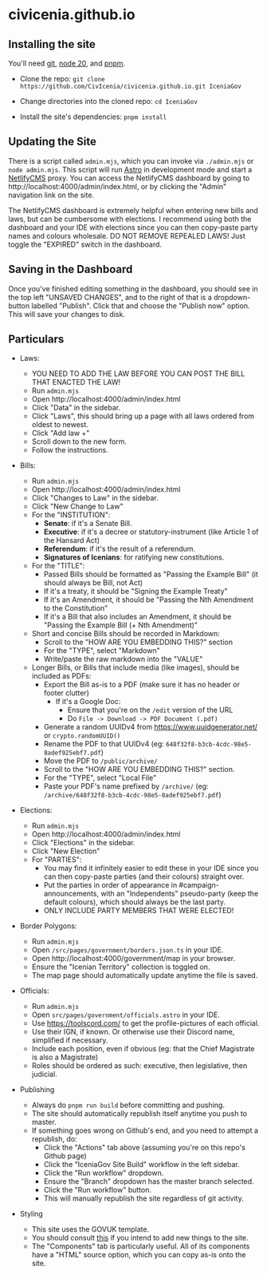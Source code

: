 # civicenia.github.io

## Installing the site

You'll need [git](https://git-scm.com/downloads), [node 20](https://nodejs.org/en/download/), and [pnpm](https://pnpm.io/installation).

- Clone the repo: `git clone https://github.com/CivIcenia/civicenia.github.io.git IceniaGov`

- Change directories into the cloned repo: `cd IceniaGov`

- Install the site's dependencies: `pnpm install`

## Updating the Site

There is a script called `admin.mjs`, which you can invoke via `./admin.mjs` or `node admin.mjs`. This script will run [Astro](https://docs.astro.build/en/getting-started/) in development mode and start a [NetlifyCMS](https://v1.netlifycms.org/) proxy. You can access the NetlifyCMS dashboard by going to http://localhost:4000/admin/index.html, or by clicking the "Admin" navigation link on the site.

The NetlifyCMS dashboard is extremely helpful when entering new bills and laws, but can be cumbersome with elections. I recommend using both the dashboard and your IDE with elections since you can then copy-paste party names and colours wholesale. DO NOT REMOVE REPEALED LAWS! Just toggle the "EXPIRED" switch in the dashboard.

## Saving in the Dashboard

Once you've finished editing something in the dashboard, you should see in the top left "UNSAVED CHANGES", and to the right of that is a dropdown-button labelled "Publish". Click that and choose the "Publish now" option. This will save your changes to disk.

## Particulars

- Laws:
  - YOU NEED TO ADD THE LAW BEFORE YOU CAN POST THE BILL THAT ENACTED THE LAW!
  - Run `admin.mjs`
  - Open http://localhost:4000/admin/index.html
  - Click "Data" in the sidebar.
  - Click "Laws", this should bring up a page with all laws ordered from oldest to newest.
  - Click "Add law +"
  - Scroll down to the new form.
  - Follow the instructions.


- Bills:
  - Run `admin.mjs`
  - Open http://localhost:4000/admin/index.html
  - Click "Changes to Law" in the sidebar.
  - Click "New Change to Law"
  - For the "INSTITUTION":
    - **Senate**: if it's a Senate Bill.
    - **Executive**: if it's a decree or statutory-instrument (like Article 1 of the Hansard Act)
    - **Referendum**: if it's the result of a referendum.
    - **Signatures of Icenians**: for ratifying new constitutions.
  - For the "TITLE":
    - Passed Bills should be formatted as "Passing the Example Bill" (it should always be Bill, not Act)
    - If it's a treaty, it should be "Signing the Example Treaty"
    - If it's an Amendment, it should be "Passing the Nth Amendment to the Constitution"
    - If it's a Bill that also includes an Amendment, it should be "Passing the Example Bill (+ Nth Amendment)"
  - Short and concise Bills should be recorded in Markdown:
    - Scroll to the "HOW ARE YOU EMBEDDING THIS?" section
    - For the "TYPE", select "Markdown"
    - Write/paste the raw markdown into the "VALUE"
  - Longer Bills, or Bills that include media (like images), should be included as PDFs:
    - Export the Bill as-is to a PDF (make sure it has no header or footer clutter)
      - If it's a Google Doc:
        - Ensure that you're on the `/edit` version of the URL
        - Do `File -> Download -> PDF Document (.pdf)`
    - Generate a random UUIDv4 from https://www.uuidgenerator.net/ or `crypto.randomUUID()`
    - Rename the PDF to that UUIDv4 (eg: `648f32f8-b3cb-4cdc-98e5-8adef925ebf7.pdf`)
    - Move the PDF to `/public/archive/`
    - Scroll to the "HOW ARE YOU EMBEDDING THIS?" section.
    - For the "TYPE", select "Local File"
    - Paste your PDF's name prefixed by `/archive/` (eg: `/archive/648f32f8-b3cb-4cdc-98e5-8adef925ebf7.pdf`)


- Elections:
  - Run `admin.mjs`
  - Open http://localhost:4000/admin/index.html
  - Click "Elections" in the sidebar.
  - Click "New Election"
  - For "PARTIES":
    - You may find it infinitely easier to edit these in your IDE since you can then copy-paste parties (and their colours) straight over.
    - Put the parties in order of appearance in #campaign-announcements, with an "Independents" pseudo-party (keep the default colours), which should always be the last party.
    - ONLY INCLUDE PARTY MEMBERS THAT WERE ELECTED!


- Border Polygons:
  - Run `admin.mjs`
  - Open `/src/pages/government/borders.json.ts` in your IDE.
  - Open http://localhost:4000/government/map in your browser.
  - Ensure the "Icenian Territory" collection is toggled on.
  - The map page should automatically update anytime the file is saved.


- Officials:
  - Run `admin.mjs`
  - Open `src/pages/government/officials.astro` in your IDE.
  - Use https://toolscord.com/ to get the profile-pictures of each official.
  - Use their IGN, if known. Or otherwise use their Discord name, simplified if necessary.
  - Include each position, even if obvious (eg: that the Chief Magistrate is also a Magistrate)
  - Roles should be ordered as such: executive, then legislative, then judicial.


- Publishing
  - Always do `pnpm run build` before committing and pushing.
  - The site should automatically republish itself anytime you push to master.
  - If something goes wrong on Github's end, and you need to attempt a republish, do:
    - Click the "Actions" tab above (assuming you're on this repo's Github page)
    - Click the "IceniaGov Site Build" workflow in the left sidebar.
    - Click the "Run workflow" dropdown.
    - Ensure the "Branch" dropdown has the master branch selected.
    - Click the "Run workflow" button.
    - This will manually republish the site regardless of git activity.


- Styling
  - This site uses the GOVUK template.
  - You should consult [this](https://design-system.service.gov.uk/get-started/) if you intend to add new things to the site.
  - The "Components" tab is particularly useful. All of its components have a "HTML" source option, which you can copy as-is onto the site.